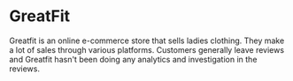 # GreatFit
Greatfit is an online e-commerce store that sells ladies clothing. They make a lot of sales through various platforms. Customers generally leave reviews and Greatfit hasn't been doing any analytics and investigation in the reviews.

